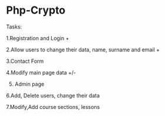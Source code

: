 # Php-Crypto

Tasks:

1.Registration and Login +

2.Allow users to change their data, name, surname and email +

3.Contact Form

4.Modify main page data +/-

5. Admin page

6.Add, Delete users, change their data

7.Modify,Add course sections, lessons
